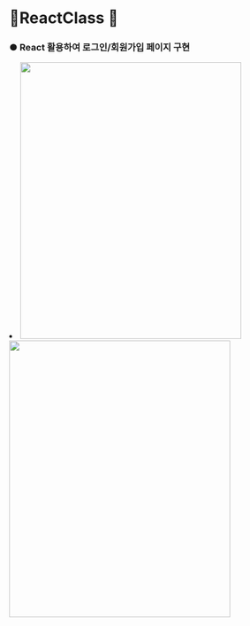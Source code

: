 #  :sunflower:ReactClass :sunflower:

### ● React 활용하여 로그인/회원가입 페이지 구현

<li>
<img src="https://user-images.githubusercontent.com/89379902/211256008-f4e2e751-809a-4729-92ed-d65172eff667.png" width="400" height="500"/>
<img src="https://user-images.githubusercontent.com/89379902/211256012-9d0ca49f-88db-4db3-b687-8d4f676b2dc7.png" width="400" height="500"/>
</li>

